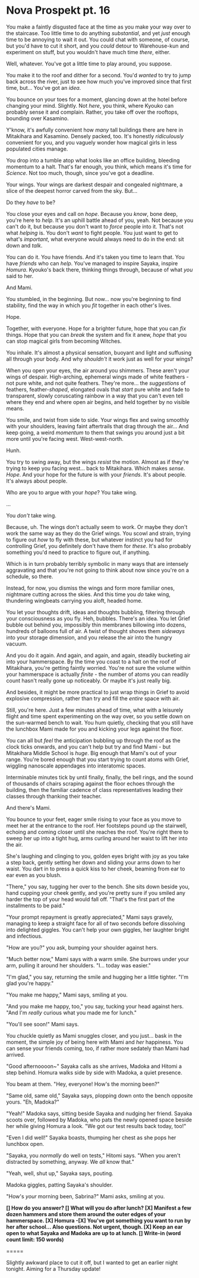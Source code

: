 # Nova Prospekt pt. 16

You make a faintly disgusted face at the time as you make your way over to the staircase. Too little time to do anything *substantial*, and yet *just* enough time to be annoying to wait it out. You could chat with someone, of course, but you'd have to cut it short, and you *could* detour to Warehouse-kun and experiment on stuff, but you wouldn't have much time *there*, either.

Well, whatever. You've got a little time to play around, you suppose.

You make it to the roof and dither for a second. You'd *wanted* to try to jump back across the river, just to see how much you've improved since that first time, but... You've got an *idea*.

You bounce on your toes for a moment, glancing down at the hotel before changing your mind. Slightly. Not *here*, you think, where Kyouko can probably sense it and complain. Rather, you take off over the rooftops, bounding over Kasamino.

Y'know, it's awfully convenient how *many* tall buildings there are here in Mitakihara and Kasamino. Densely packed, too. It's honestly *ridiculously* convenient for you, and you vaguely wonder how magical girls in less populated cities manage.

You drop into a tumble atop what looks like an office building, bleeding momentum to a halt. That's far enough, you think, which means it's time for *Science*. Not too much, though, since you've got a deadline.

Your wings. Your wings are darkest despair and congealed nightmare, a slice of the deepest horror carved from the sky. But...

Do they *have* to be?

You close your eyes and call on *hope*. Because you *know*, bone deep, you're here to *help*. It's an uphill battle ahead of you, yeah. Not because you can't do it, but because you don't want to *force* people into it. That's not what *helping* is. You don't *want* to fight people. You just want to get to what's *important*, what everyone would always need to do in the end: sit down and *talk*.

You can do it. You have friends. And it's taken you time to learn that. You have *friends* who can *help*. You've managed to inspire Sayaka, inspire *Homura*. Kyouko's back there, thinking things through, because of what *you* said to her.

And Mami.

You stumbled, in the beginning. But now\... now you're beginning to find stability, find the way in which you *fit* together in each other's lives.

Hope.

Together, with everyone. Hope for a brighter future, hope that you can *fix* things. Hope that you can *break* the system and fix it anew, *hope* that you can stop magical girls from becoming Witches.

You inhale. It's almost a physical sensation, buoyant and light and suffusing all through your body. And why *shouldn't* it work just as well for your wings?

When you open your eyes, the air around you shimmers. These aren't your wings of despair. High-arching, ephemeral wings made of white feathers - not pure white, and not quite feathers. They're more... the *suggestions* of feathers, feather-*shaped*, elongated ovals that *start* pure white and fade to transparent, slowly coruscating rainbow in a way that you can't even tell where they end and where open air begins, and held together by no visible means.

You smile, and twist from side to side. Your wings flex and swing smoothly with your shoulders, leaving faint aftertrails that drag through the air... And keep going, a weird *momentum* to them that swings you around just a bit more until you're facing west. West-west-north.

Hunh.

You try to swing away, but the wings *resist* the motion. Almost as if they're trying to keep you facing west... back to Mitakihara. Which makes *sense*. *Hope*. And your hope for the future is with your *friends*. It's about people. It's always about people.

Who are you to argue with your *hope*? You take wing.

...

You *don't* take wing.

Because, uh. The wings don't actually seem to work. Or maybe they don't work the same way as they do the Grief wings. You scowl and strain, trying to figure out *how* to fly with these, but whatever instinct you had for controlling Grief, you definitely don't have them for *these*. It's also probably something you'd need to practice to figure out, if anything.

Which is in turn probably terribly symbolic in many ways that are intensely aggravating and that you're not going to think about now since you're on a schedule, so there.

Instead, for now, you dismiss the wings and form more familiar ones, nightmare cutting across the skies. And this time you *do* take wing, thundering wingbeats carrying you aloft, headed home.

You let your thoughts drift, ideas and thoughts bubbling, filtering through your consciousness as you fly. Heh, bubbles. There's an idea. You let Grief bubble out behind you, impossibly thin membranes billowing into dozens, hundreds of balloons full of air. A twist of thought shoves them *sideways* into your storage dimension, and you release the air into the hungry vacuum.

And you do it again. And again, and again, and again, steadily bucketing air into your hammerspace. By the time you coast to a halt on the roof of Mitakihara, you're getting faintly worried. You're not sure the volume within your hammerspace is actually *finite* - the number of atoms you can readily count hasn't really gone up noticeably. Or maybe it's just really big.

And besides, it might be more practical to just wrap things in Grief to avoid explosive compression, rather than try and fill the *entire* space with air.

Still, you're here. Just a few minutes ahead of time, what with a leisurely flight and time spent experimenting on the way over, so you settle down on the sun-warmed bench to wait. You hum quietly, checking that you still have the lunchbox Mami made for you and kicking your legs against the floor.

You can all but *feel* the anticipation bubbling up through the roof as the clock ticks onwards, and you can't help but try and find Mami - but Mitakihara Middle School is *huge*. Big enough that Mami's out of your range. You're bored enough that you start trying to count atoms with Grief, wiggling nanoscale appendages into interatomic spaces.

Interminable minutes tick by until finally, finally, the bell rings, and the sound of thousands of chairs scraping against the floor echoes through the building, then the familiar cadence of class representatives leading their classes through thanking their teacher.

And there's Mami.

You bounce to your feet, eager smile rising to your face as you move to meet her at the entrance to the roof. Her footsteps pound up the stairwell, echoing and coming closer until she reaches the roof. You're right there to sweep her up into a tight hug, arms curling around her waist to lift her into the air.

She's laughing and clinging to you, golden eyes bright with joy as you take a step back, gently setting her down and sliding your arms down to her waist. You dart in to press a quick kiss to her cheek, beaming from ear to ear even as you blush.

"There," you say, tugging her over to the bench. She sits down beside you, hand cupping your cheek gently, and you're pretty sure if you smiled any harder the top of your head would fall off. "That's the first part of the installments to be paid."

"Your prompt repayment is greatly appreciated," Mami says gravely, managing to keep a straight face for all of two seconds before dissolving into delighted giggles. You can't help your own giggles, her laughter bright and infectious.

"How are you?" you ask, bumping your shoulder against hers.

"Much better now," Mami says with a warm smile. She burrows under your arm, pulling it around her shoulders. "I... today was easier."

"I'm glad," you say, returning the smile and hugging her a little tighter. "I'm glad you're happy."

"You make me happy," Mami says, smiling at you.

"And you make me happy, too," you say, tucking your head against hers. "And I'm *really* curious what you made me for lunch."

"You'll see soon!" Mami says.

You chuckle quietly as Mami snuggles closer, and you just... bask in the moment, the simple joy of being here with Mami and *her* happiness. You can sense your friends coming, too, if rather more sedately than Mami had arrived.

"Good afternoooon\~" Sayaka calls as she arrives, Madoka and Hitomi a step behind. Homura walks side by side with Madoka, a quiet presence.

You beam at them. "Hey, everyone! How's the morning been?"

"Same old, same old," Sayaka says, plopping down onto the bench opposite yours. "Eh, Madoka?"

"Yeah!" Madoka says, sitting beside Sayaka and nudging her friend. Sayaka scoots over, followed by Madoka, who pats the newly opened space beside her while giving Homura a look. "We got our test results back today, too!"

"Even I did well!" Sayaka boasts, thumping her chest as she pops her lunchbox open.

"Sayaka, you *normally* do well on tests," Hitomi says. "When you aren't distracted by something, anyway. We *all* know that."

"Yeah, well, shut up," Sayaka says, pouting.

Madoka giggles, patting Sayaka's shoulder.

"How's *your* morning been, Sabrina?" Mami asks, smiling at you.

**\[] How do you answer?
\[] What will you do after lunch?
\[X] Manifest a few dozen hammers and store them around the outer edges of your hammerspace.
\[X] Homura
-\[X] You've got something you want to run by her after school... Also questions. Not urgent, though.
\[X] Keep an ear open to what Sayaka and Madoka are up to at lunch.
\[] Write-in (word count limit: 150 words)**

\=====​

Slightly awkward place to cut it off, but I wanted to get an earlier night tonight. Aiming for a Thursday update!
